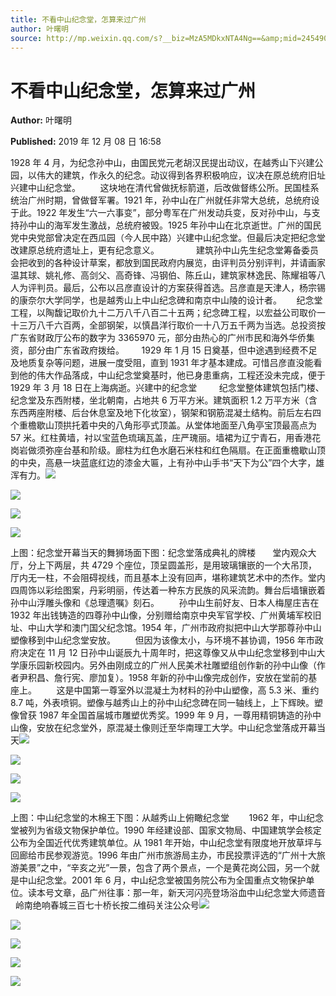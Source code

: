 ```yaml
---
title: 不看中山纪念堂，怎算来过广州
author: 叶曙明
source: http://mp.weixin.qq.com/s?__biz=MzA5MDkxNTA4Ng==&amp;mid=2454908710&amp;idx=1&amp;sn=334532c311208a1edc4312416c76302d&amp;chksm=87a22747b0d5ae51f126c00b2b91f7386a1d36eb3bf11eba91acefec3b22c871450885b34003#rd
---
```


# 不看中山纪念堂，怎算来过广州

**Author:** 叶曙明

**Published:** 2019 年 12 月 08 日 16:58

1928 年 4 月，为纪念孙中山，由国民党元老胡汉民提出动议，在越秀山下兴建公园，以伟大的建筑，作永久的纪念。动议得到各界积极响应，议决在原总统府旧址兴建中山纪念堂。        这块地在清代曾做抚标箭道，后改做督练公所。民国桂系统治广州时期，曾做督军署。1921 年，孙中山在广州就任非常大总统，总统府设于此。1922 年发生“六一六事变”，部分粤军在广州发动兵变，反对孙中山，与支持孙中山的海军发生激战，总统府被毁。1925 年孙中山在北京逝世。广州的国民党中央党部曾决定在西瓜园（今人民中路）兴建中山纪念堂。但最后决定把纪念堂改建原总统府遗址上，更有纪念意义。               建筑孙中山先生纪念堂筹备委员会把收到的各种设计草案，都放到国民政府内展览，由评判员分别评判，并请画家温其球、姚礼修、高剑父、高奇锋、冯钢伯、陈丘山，建筑家林逸民、陈耀祖等八人为评判员。最后，公布以吕彦直设计的方案获得首选。吕彦直是天津人，杨宗锡的康奈尔大学同学，也是越秀山上中山纪念碑和南京中山陵的设计者。      纪念堂工程，以陶馥记取价九十二万八千八百二十五两；纪念碑工程，以宏益公司取价一十三万八千六百两，全部钢架，以慎昌洋行取价一十八万五千两为当选。总投资按广东省财政厅公布的数字为 3365970 元，部分由热心的广州市民和海外华侨集资，部分由广东省政府拨给。       1929 年 1 月 15 日奠基，但中途遇到经费不足及地质复杂等问题，进展一度受阻，直到 1931 年才基本建成。可惜吕彦直没能看到他的伟大作品落成，中山纪念堂奠基时，他已身患重病，工程还没未完成，便于 1929 年 3 月 18 日在上海病逝。兴建中的纪念堂         纪念堂整体建筑包括门楼、纪念堂及东西附楼，坐北朝南，占地共 6 万平方米。建筑面积 1.2 万平方米（含东西两座附楼、后台休息室及地下化妆室），钢架和钢筋混凝土结构。前后左右四个重檐歇山顶拱托着中央的八角形亭式顶盖。从堂体地面至八角亭宝顶最高点为 57 米。红柱黄墙，衬以宝蓝色琉璃瓦盖，庄严瑰丽。墙裙为辽宁青石，用香港花岗岩做须弥座台基和阶级。廊柱为红色水磨石米柱和红色隔扇。在正面重檐歇山顶的中央，高悬一块蓝底红边的漆金大匾，上有孙中山手书“天下为公”四个大字，雄浑有力。![](https://mmbiz.qpic.cn/mmbiz_jpg/PJWG74pLsMZbMh6RCbpzibF89tk2RnpPfqhvhnBSkykGp8BJMa4RmLzJricDPrDDOF41Bic2qdLpfj3yn4pv4Pribg/640?wx_fmt=jpeg)

![](https://mmbiz.qpic.cn/mmbiz_jpg/PJWG74pLsMZbMh6RCbpzibF89tk2RnpPfozPn4u1NBGSp470p4r1HzKvOh54fz0Nia8GRTKU2icW1l8ttzUHLgzqA/640?wx_fmt=jpeg)

![](https://mmbiz.qpic.cn/mmbiz_jpg/PJWG74pLsMZbMh6RCbpzibF89tk2RnpPfvMLicnsd6oGV9sQuRoevk9JLsq4ovf2EVE2M5Fwfj3yTwMicy6W4rxSA/640?wx_fmt=jpeg)

![](https://mmbiz.qpic.cn/mmbiz_png/Ljib4So7yuWiaibkBr1fWuDuLeemO1ofNFE7oMDBMMgnyVj45qR0v4NVcoRvz9uIpOOIaueA3LshoHxlNrYIy0sXQ/640?wx_fmt=png)

上图：纪念堂开幕当天的舞狮场面下图：纪念堂落成典礼的牌楼       堂内观众大厅，分上下两层，共 4729 个座位，顶呈圆盖形，是用玻璃镶嵌的一个大吊顶，厅内无一柱，不会阻碍视线，而且基本上没有回声，堪称建筑艺术中的杰作。堂内四周饰以彩绘图案，丹彩明丽，传达着一种东方民族的风采流韵。舞台后墙镶嵌着孙中山浮雕头像和《总理遗嘱》刻石。        孙中山生前好友、日本人梅屋庄吉在 1932 年出钱铸造的四尊孙中山像，分别赠给南京中央军官学校、广州黄埔军校旧址、中山大学和澳门国父纪念馆。1954 年，广州市政府拟把中山大学那尊孙中山塑像移到中山纪念堂安放。        但因为该像太小，与环境不甚协调，1956 年市政府决定在 11 月 12 日孙中山诞辰九十周年时，把这尊像又从中山纪念堂移到中山大学康乐园新校园内。另外由刚成立的广州人民美术社雕塑组创作新的孙中山像（作者尹积昌、詹行宪、廖加复）。1958 年新的孙中山像完成创作，安放在堂前的基座上。        这是中国第一尊室外以混凝土为材料的孙中山塑像，高 5.3 米、重约 8.7 吨，外表喷铜。塑像与越秀山上的孙中山纪念碑在同一轴线上，上下辉映。塑像曾获 1987 年全国首届城市雕塑优秀奖。1999 年 9 月，一尊用精铜铸造的孙中山像，安放在纪念堂外，原混凝土像则迁至华南理工大学。中山纪念堂落成开幕当天![](https://mmbiz.qpic.cn/mmbiz_gif/Ljib4So7yuWjnntjDicXRnKqFqx2KGfxxVKwNu7bkbjjHdTmfgXicN34yJiaeyfdibOyKzkW6vfPy9G07I9zsUcU7zw/640?wx_fmt=gif)

![](https://mmbiz.qpic.cn/mmbiz_jpg/PJWG74pLsMZbMh6RCbpzibF89tk2RnpPfsqLMicbzTaSyeg3PibbveafLX1nwy3ghZ7QxkeyEJnEib645wBQynGicJA/640?wx_fmt=jpeg)

![](https://mmbiz.qpic.cn/mmbiz_jpg/PJWG74pLsMZbMh6RCbpzibF89tk2RnpPfElDjZJ7ia0KAbDV2ibOLhVVQ1KdxYVB3s6ciaDzictU6hFDXudg7UM4vmw/640?wx_fmt=jpeg)

![](https://mmbiz.qpic.cn/mmbiz_jpg/PJWG74pLsMZbMh6RCbpzibF89tk2RnpPfpSFsDj7ESe3tDLgOlLGiaR7STOMy3liaIibTOpZInfBLUnvy8reuk1Ukw/640?wx_fmt=jpeg)

上图：中山纪念堂的木棉王下图：从越秀山上俯瞰纪念堂        1962 年，中山纪念堂被列为省级文物保护单位。1990 年经建设部、国家文物局、中国建筑学会核定公布为全国近代优秀建筑单位。从 1981 年开始，中山纪念堂有限度地开放草坪与回廊给市民参观游览。1996 年由广州市旅游局主办，市民投票评选的“广州十大旅游美景”之中，“辛亥之光”一景，包含了两个景点，一个是黄花岗公园，另一个就是中山纪念堂。2001 年 6 月，中山纪念堂被国务院公布为全国重点文物保护单位。读本号文章，品广州往事：那一年，新天河闪亮登场浴血中山纪念堂大师遗音   岭南绝响春城三百七十桥长按二维码关注公众号![](https://mmbiz.qpic.cn/mmbiz_png/Ljib4So7yuWiaibkBr1fWuDuLeemO1ofNFE7oMDBMMgnyVj45qR0v4NVcoRvz9uIpOOIaueA3LshoHxlNrYIy0sXQ/640?wx_fmt=png)

![](https://mmbiz.qpic.cn/mmbiz_gif/Ljib4So7yuWjnntjDicXRnKqFqx2KGfxxVKwNu7bkbjjHdTmfgXicN34yJiaeyfdibOyKzkW6vfPy9G07I9zsUcU7zw/640?wx_fmt=gif)

![](https://mmbiz.qpic.cn/mmbiz_jpg/PJWG74pLsMZbMh6RCbpzibF89tk2RnpPfEeH3Ugj7Hibr76McgUicj57QxticS3icSWyqUjl1h7vfpowRM62nQnIbXQ/640?wx_fmt=jpeg)

![](https://mmbiz.qpic.cn/mmbiz_jpg/PJWG74pLsMZbMh6RCbpzibF89tk2RnpPfqDNncOxOkexg5V6FZfn4b9lCYiarqzM8HSia13Niciae4bbPI7X8DZ8bcg/640?wx_fmt=jpeg)

![](https://mmbiz.qpic.cn/mmbiz_gif/Ljib4So7yuWj8QdYWrKZ2RGFa6HLvR3OniaqcAMgASZDFBLbmuUqVvfpbgRIATdiaHfQIctxgVmsMNYWLOfCJ2Xiag/640?wx_fmt=gif)

